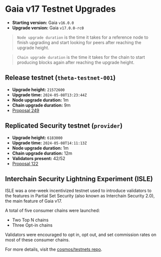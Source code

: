 # Gaia v17 Testnet Upgrades

* **Starting version:** Gaia `v16.0.0`
* **Upgrade version:** Gaia `v17.0.0-rc0`

> `Node upgrade duration` is the time it takes for a reference node to finish upgrading and start looking for peers after reaching the upgrade height.

> `Chain upgrade duration` is the time it takes for the chain to start producing blocks again after reaching the upgrade height.


## Release testnet (`theta-testnet-001`)

* **Upgrade height:** `21572600`
* **Upgrade time:** `2024-05-08T13:23:44Z`
* **Node upgrade duration:** 1m
* **Chain upgrade duration:** 9m
* [Proposal 249](https://explorer.polypore.xyz/theta-testnet-001/gov/249)

## Replicated Security testnet (`provider`)

* **Upgrade height:** `6183000`
* **Upgrade time:** `2024-05-08T14:11:13Z`
* **Node upgrade duration:** 1m
* **Chain upgrade duration:** 12m
* **Validators present:** 42/52
* [Proposal 122](https://explorer.polypore.xyz/provider/gov/122)

## Interchain Security Lightning Experiment (ISLE)

ISLE was a one-week incentivized testnet used to introduce validators to the features in Partial Set Security (also known as Interchain Security 2.0), the main feature of Gaia v17.

A total of five consumer chains were launched:
* Two Top N chains
* Three Opt-in chains

Validators were encouraged to opt in, opt out, and set commission rates on most of these consumer chains.

For more details, visit the [cosmos/testnets repo](https://github.com/cosmos/testnets/tree/master/isle).
